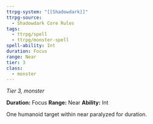 ```yaml
---
ttrpg-system: "[[Shadowdark]]"
ttrpg-source:
  - Shadowdark Core Rules
tags:
  - ttrpg/spell
  - ttrpg/monster-spell
spell-ability: Int
duration: Focus
range: Near
tier: 3
class:
  - monster
---
```

*Tier 3, monster*

**Duration:** Focus
**Range:** Near
**Ability:** Int

One humanoid target within near paralyzed for duration.

